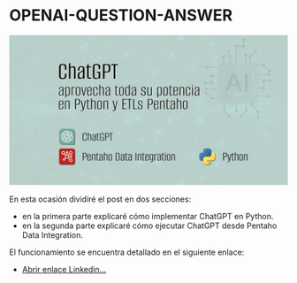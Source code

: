 # OPENAI-QUESTION-ANSWER

![imagen](https://github.com/bernabeudario/OPENAI-QUESTION-ANSWER/blob/main/img-portada.jpg?raw=true)

En esta ocasión dividiré el post en dos secciones:
* en la primera parte explicaré cómo implementar ChatGPT en Python.
* en la segunda parte explicaré cómo ejecutar ChatGPT desde Pentaho Data Integration.

El funcionamiento se encuentra detallado en el siguiente enlace:
* [Abrir enlace Linkedin...](https://www.linkedin.com/pulse/chatgpt-como-utilizar-la-api-con-python-y-pentaho-data-dario-bernabeu)
